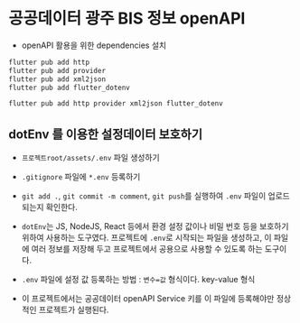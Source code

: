 # 공공데이터 광주 BIS 정보 openAPI

- openAPI 활용을 위한 dependencies 설치

```bash
flutter pub add http
flutter pub add provider
flutter pub add xml2json
flutter pub add flutter_dotenv

flutter pub add http provider xml2json flutter_dotenv
```

## dotEnv 를 이용한 설정데이터 보호하기

- `프로젝트root/assets/.env` 파일 생성하기
- `.gitignore` 파일에 `*.env` 등록하기
- `git add .`, `git commit -m comment`, `git push`를 실행하여 `.env` 파일이 업로드 되는지 확인한다.

- `dotEnv`는 JS, NodeJS, React 등에서 환경 설정 값이나 비밀 번호 등을 보호하기 위하여 사용하는 도구였다. 프로젝트에 `.env`로 시작되는 파일을 생성하고, 이 파일에 여러 정보를 저장해 두고 프로젝트에서 공용으로 사용할 수 있도록 하는 도구이다.

- `.env` 파일에 설정 값 등록하는 방법 : `변수=값` 형식이다. key-value 형식

- 이 프로젝트에서는 공공데이터 openAPI Service 키를 이 파일에 등록해야만 정상적인 프로젝트가 실행된다.
